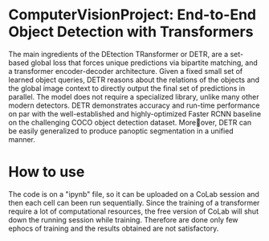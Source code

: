 # ComputerVisionProject: End-to-End Object Detection with Transformers

The main ingredients of the DEtection TRansformer or DETR, are a set-based global loss that forces unique predictions via bipartite matching, and a transformer encoder-decoder architecture. 
Given a fixed small set of learned object queries, DETR reasons about the relations of the objects and the global image context to directly output the final set of predictions in parallel. The model does not require a specialized library, unlike many other modern detectors. DETR demonstrates accuracy and run-time performance on par with the well-established and highly-optimized Faster RCNN baseline on the challenging COCO object detection dataset. Moreover, DETR can be easily generalized to produce panoptic segmentation in a unified manner.

# How to use
The code is on a "ipynb" file, so it can be uploaded on a CoLab session and then each cell can been run sequentially.
Since the training of a transformer require a lot of computational resources, the free version of CoLab will shut down the running session while training.
Therefore are done only few ephocs of training and the results obtained are not satisfactory.
